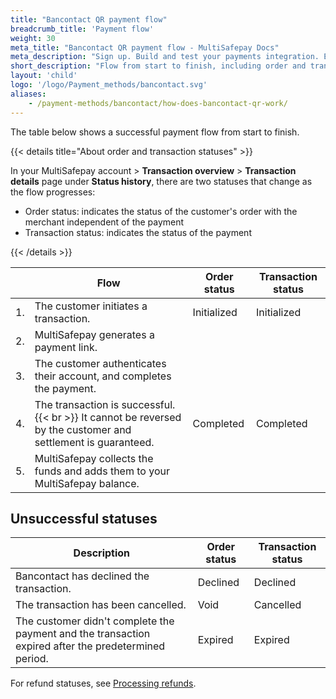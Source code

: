 ```yaml
---
title: "Bancontact QR payment flow"
breadcrumb_title: 'Payment flow'
weight: 30
meta_title: "Bancontact QR payment flow - MultiSafepay Docs"
meta_description: "Sign up. Build and test your payments integration. Explore our products and services. Use our API Reference, SDKs, and wrappers. Get support."
short_description: "Flow from start to finish, including order and transaction status changes"
layout: 'child'
logo: '/logo/Payment_methods/bancontact.svg'
aliases: 
    - /payment-methods/bancontact/how-does-bancontact-qr-work/
---
```


The table below shows a successful payment flow from start to finish.  

{{< details title="About order and transaction statuses" >}}

In your MultiSafepay account > **Transaction overview** > **Transaction details** page under **Status history**, there are two statuses that change as the flow progresses: 

- Order status: indicates the status of the customer's order with the merchant independent of the payment
- Transaction status: indicates the status of the payment

{{< /details >}}

|   | Flow | Order status | Transaction status |
|---|---|---|---|
| 1. | The customer initiates a transaction. | Initialized | Initialized |
| 2. | MultiSafepay generates a payment link. |   |  |
| 3. | The customer authenticates their account, and completes the payment. | | |
| 4. | The transaction is successful. {{< br >}} It cannot be reversed by the customer and settlement is guaranteed. | Completed | Completed |
| 5. | MultiSafepay collects the funds and adds them to your MultiSafepay balance.| | |

## Unsuccessful statuses

| Description | Order status | Transaction status |
|---|---|---|
| Bancontact has declined the transaction. | Declined | Declined   |
| The transaction has been cancelled. | Void   | Cancelled   |
| The customer didn't complete the payment and the transaction expired after the predetermined period. | Expired | Expired |

For refund statuses, see [Processing refunds](/payments/methods/banks/bancontact-qr/user-guide/processing-refunds/).

